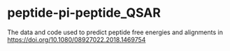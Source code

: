 # peptide-pi-peptide_QSAR
The data and code used to predict peptide free energies and alignments in https://doi.org/10.1080/08927022.2018.1469754
